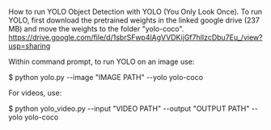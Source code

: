 How to run YOLO
Object Detection with YOLO (You Only Look Once). To run YOLO, first download the pretrained weights in the linked google drive (237 MB) and move the weights to the folder "yolo-coco". https://drive.google.com/file/d/1sbrSFwp4lAgVVDKijGf7hlIzcDbu7Eu_/view?usp=sharing

Within command prompt, to run YOLO on an image use:

$ python yolo.py --image "IMAGE PATH" --yolo yolo-coco

For videos, use:

$ python yolo_video.py --input "VIDEO PATH" --output "OUTPUT PATH" --yolo yolo-coco
